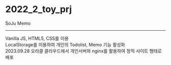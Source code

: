 # 2022_2_toy_prj

SoJu Memo

---

Vanilla JS, HTML5, CSS를 이용 <br/>
LocalStorage를 이용하여 개인의 Todolist, Memo 기능 활성화
<br/>
2023.09.28 오라클 클라우드에서 개인서버와 nginx를 활용하여 정적 사이트 형태로 배포
